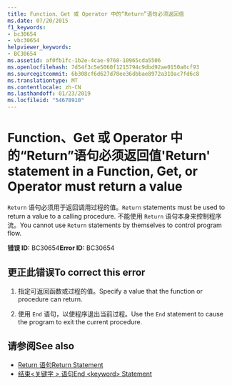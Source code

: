 ```yaml
---
title: Function、Get 或 Operator 中的“Return”语句必须返回值
ms.date: 07/20/2015
f1_keywords:
- bc30654
- vbc30654
helpviewer_keywords:
- BC30654
ms.assetid: af0fb1fc-1b2e-4cae-9768-10965cda5506
ms.openlocfilehash: 7d54f3c5e5060f1215794c9dbd92ae0150a8cf93
ms.sourcegitcommit: 6b308cf6d627d78ee36dbbae8972a310ac7fd6c8
ms.translationtype: MT
ms.contentlocale: zh-CN
ms.lasthandoff: 01/23/2019
ms.locfileid: "54678910"
---
```

# <a name="return-statement-in-a-function-get-or-operator-must-return-a-value"></a><span data-ttu-id="2b6aa-102">Function、Get 或 Operator 中的“Return”语句必须返回值</span><span class="sxs-lookup"><span data-stu-id="2b6aa-102">'Return' statement in a Function, Get, or Operator must return a value</span></span>
<span data-ttu-id="2b6aa-103">`Return` 语句必须用于返回调用过程的值。</span><span class="sxs-lookup"><span data-stu-id="2b6aa-103">`Return` statements must be used to return a value to a calling procedure.</span></span> <span data-ttu-id="2b6aa-104">不能使用 `Return` 语句本身来控制程序流。</span><span class="sxs-lookup"><span data-stu-id="2b6aa-104">You cannot use `Return` statements by themselves to control program flow.</span></span>  
  
 <span data-ttu-id="2b6aa-105">**错误 ID:** BC30654</span><span class="sxs-lookup"><span data-stu-id="2b6aa-105">**Error ID:** BC30654</span></span>  
  
## <a name="to-correct-this-error"></a><span data-ttu-id="2b6aa-106">更正此错误</span><span class="sxs-lookup"><span data-stu-id="2b6aa-106">To correct this error</span></span>  
  
1.  <span data-ttu-id="2b6aa-107">指定可返回函数或过程的值。</span><span class="sxs-lookup"><span data-stu-id="2b6aa-107">Specify a value that the function or procedure can return.</span></span>  
  
2.  <span data-ttu-id="2b6aa-108">使用 `End` 语句，以使程序退出当前过程。</span><span class="sxs-lookup"><span data-stu-id="2b6aa-108">Use the `End` statement to cause the program to exit the current procedure.</span></span>  
  
## <a name="see-also"></a><span data-ttu-id="2b6aa-109">请参阅</span><span class="sxs-lookup"><span data-stu-id="2b6aa-109">See also</span></span>
- [<span data-ttu-id="2b6aa-110">Return 语句</span><span class="sxs-lookup"><span data-stu-id="2b6aa-110">Return Statement</span></span>](../../visual-basic/language-reference/statements/return-statement.md)
- [<span data-ttu-id="2b6aa-111">结束\<关键字 > 语句</span><span class="sxs-lookup"><span data-stu-id="2b6aa-111">End \<keyword> Statement</span></span>](../../visual-basic/language-reference/statements/end-keyword-statement.md)
